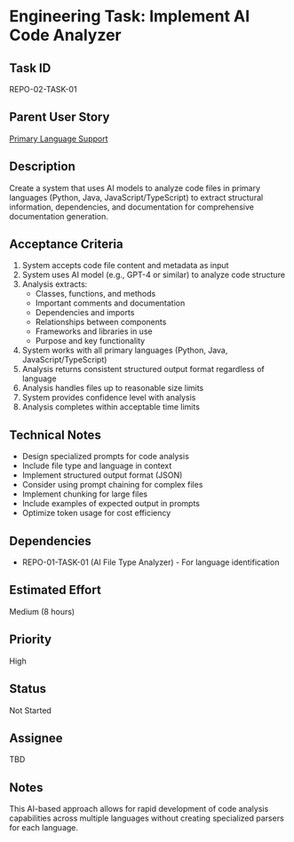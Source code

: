 # Engineering Task: Implement AI Code Analyzer

## Task ID
REPO-02-TASK-01

## Parent User Story
[Primary Language Support](../02-language-support-primary.md)

## Description
Create a system that uses AI models to analyze code files in primary languages (Python, Java, JavaScript/TypeScript) to extract structural information, dependencies, and documentation for comprehensive documentation generation.

## Acceptance Criteria
1. System accepts code file content and metadata as input
2. System uses AI model (e.g., GPT-4 or similar) to analyze code structure
3. Analysis extracts:
   - Classes, functions, and methods
   - Important comments and documentation
   - Dependencies and imports
   - Relationships between components
   - Frameworks and libraries in use
   - Purpose and key functionality
4. System works with all primary languages (Python, Java, JavaScript/TypeScript)
5. Analysis returns consistent structured output format regardless of language
6. Analysis handles files up to reasonable size limits
7. System provides confidence level with analysis
8. Analysis completes within acceptable time limits

## Technical Notes
- Design specialized prompts for code analysis
- Include file type and language in context
- Implement structured output format (JSON)
- Consider using prompt chaining for complex files
- Implement chunking for large files
- Include examples of expected output in prompts
- Optimize token usage for cost efficiency

## Dependencies
- REPO-01-TASK-01 (AI File Type Analyzer) - For language identification

## Estimated Effort
Medium (8 hours)

## Priority
High

## Status
Not Started

## Assignee
TBD

## Notes
This AI-based approach allows for rapid development of code analysis capabilities across multiple languages without creating specialized parsers for each language.